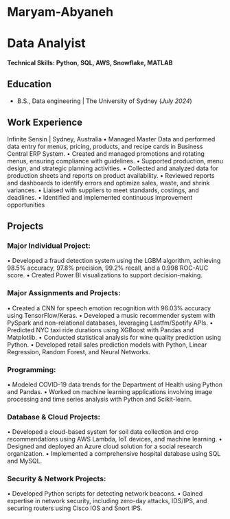 # Maryam-Abyaneh
# Data Analyist

#### Technical Skills: Python, SQL, AWS, Snowflake, MATLAB

## Education		        		
- B.S., Data engineering | The University of Sydney (_July 2024_)

## Work Experience
Infinite Sensin | Sydney, Australia
•	Managed Master Data and performed data entry for menus, pricing, products, and recipe cards in Business Central ERP System.
•	Created and managed promotions and rotating menus, ensuring compliance with guidelines.
•	Supported production, menu design, and strategic planning activities.
•	Collected and analyzed data for production sheets and reports on product availability.
•	Reviewed reports and dashboards to identify errors and optimize sales, waste, and shrink variances.
•	Liaised with suppliers to meet standards, costings, and deadlines.
•	Identified and implemented continuous improvement opportunities

## Projects
### Major Individual Project:
•	Developed a fraud detection system using the LGBM algorithm, achieving 98.5% accuracy, 97.8% precision, 99.2% recall, and a 0.998 ROC-AUC score.
•	Created Power BI visualizations to support decision-making.
###  Major Assignments and Projects:
•	Created a CNN for speech emotion recognition with 96.03% accuracy using TensorFlow/Keras.
•	Developed a music recommender system with PySpark and non-relational databases, leveraging Lastfm/Spotify APIs.
•	Predicted NYC taxi ride durations using XGBoost with Pandas and Matplotlib.
•	Conducted statistical analysis for wine quality prediction using Python.
•	Developed retail sales prediction models with Python, Linear Regression, Random Forest, and Neural Networks.
### Programming:
•	Modeled COVID-19 data trends for the Department of Health using Python and Pandas.
•	Worked on machine learning applications involving image processing and time series analysis with Python and Scikit-learn.
### Database & Cloud Projects:
•	Developed a cloud-based system for soil data collection and crop recommendations using AWS Lambda, IoT devices, and machine learning.
•	Designed and deployed an Azure cloud solution for a social research organization.
•	Implemented a comprehensive hospital database using SQL and MySQL.
### Security & Network Projects:
•	Developed Python scripts for detecting network beacons.
•	Gained expertise in network security, including zero-day attacks, IDS/IPS, and securing routers using Cisco IOS and Snort IPS.



